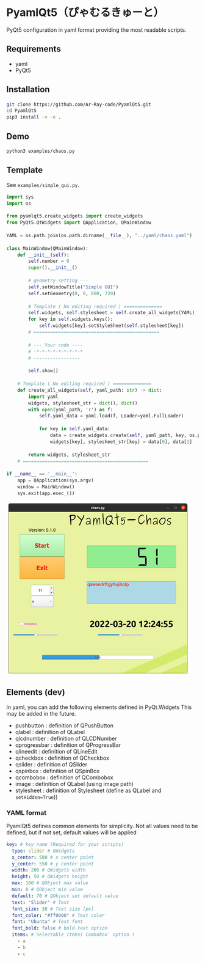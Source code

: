 # PyamlQt5（ぴゃむるきゅーと）

PyQt5 configuration in yaml format providing the most readable scripts.

## Requirements

- yaml
- PyQt5

## Installation

```bash
git clone https://github.com/Ar-Ray-code/PyamlQt5.git
cd PyamlQt5
pip3 install -v -e . 
```

## Demo

```bash
python3 examples/chaos.py
```

## Template

See `examples/simple_gui.py`.

```python
import sys
import os

from pyamlqt5.create_widgets import create_widgets
from PyQt5.QtWidgets import QApplication, QMainWindow

YAML = os.path.join(os.path.dirname(__file__), "../yaml/chaos.yaml")

class MainWindow(QMainWindow):
    def __init__(self):
        self.number = 0
        super().__init__()

        # geometry setting ---
        self.setWindowTitle("Simple GUI")
        self.setGeometry(0, 0, 800, 720)
        
        # Template ( No editing required ) ==============
        self.widgets, self.stylesheet = self.create_all_widgets(YAML)
        for key in self.widgets.keys():
            self.widgets[key].setStyleSheet(self.stylesheet[key])
        # ==============================================

        # --- Your code ----
        # -*-*-*-*-*-*-*-*-*
        # -----------------
        
        self.show()

    # Template ( No editing required ) ==============
    def create_all_widgets(self, yaml_path: str) -> dict:
        import yaml
        widgets, stylesheet_str = dict(), dict()
        with open(yaml_path, 'r') as f:
            self.yaml_data = yaml.load(f, Loader=yaml.FullLoader)
        
            for key in self.yaml_data:
                data = create_widgets.create(self, yaml_path, key, os.path.abspath(os.path.dirname(__file__)) + "/../")
                widgets[key], stylesheet_str[key] = data[0], data[1]

        return widgets, stylesheet_str
    # ==============================================

if __name__ == '__main__':
    app = QApplication(sys.argv)
    window = MainWindow()
    sys.exit(app.exec_())

```

<!-- Run `python3 <path-to-script>/simple_gui.py`. -->
![](image/simple-gui-480p.png)

## Elements (dev)
In yaml, you can add the following elements defined in PyQt.Widgets This may be added in the future.

- pushbutton : definition of QPushButton
- qlabel : definition of QLabel 
- qlcdnumber : definition of QLCDNumber
- qprogressbar : definition of QProgressBar
- qlineedit : definition of QLineEdit
- qcheckbox : definition of QCheckbox
- qslider : definition of QSlider
- qspinbox : definition of QSpinBox
- qcombobox : definition of QCombobox
- image : definition of QLabel (using image path)
- stylesheet : definition of Stylesheet (define as QLabel and `setHidden=True`))

### YAML format

PyamlQt5 defines common elements for simplicity. Not all values need to be defined, but if not set, default values will be applied

```yaml
key: # key name (Required for your scripts)
  type: slider # QWidgets
  x_center: 500 # x center point
  y_center: 550 # y center point
  width: 200 # QWidgets width
  height: 50 # QWidgets height
  max: 100 # QObject max value
  min: 0 # QObject min value
  default: 70 # QObject set default value
  text: "Slider" # Text
  font_size: 30 # Text size [px]
  font_color: "#ff0000" # Text color
  font: "Ubuntu" # Text font
  font_bold: false # bold-text option
  items: # Selectable items( Combobox' option )
    - a
    - b
    - c
```